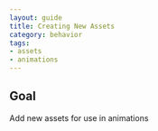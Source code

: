```yaml
---
layout: guide
title: Creating New Assets
category: behavior
tags: 
- assets
- animations
---
```


## Goal
Add new assets for use in animations
